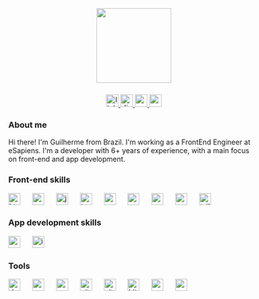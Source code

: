 <div align="center">
  <img height="150" src="https://s13.gifyu.com/images/S0id9.gif"  />
</div>

###

<div align="center">
  <a href="https://www.linkedin.com/in/guilhermecarpi/" target="_blank">
    <img src="https://img.shields.io/static/v1?message=LinkedIn&logo=linkedin&label=&color=0077B5&logoColor=white&labelColor=&style=for-the-badge" height="25" alt="linkedin logo"  />
  </a>
  <a href="https://discord.com/users/940360179600478219" target="_blank">
    <img src="https://img.shields.io/static/v1?message=Discord&logo=discord&label=&color=7289DA&logoColor=white&labelColor=&style=for-the-badge" height="25" alt="discord logo"  />
  </a>
  <a href="mailto:gcarpi.developer@gmail.com" target="_blank">
    <img src="https://img.shields.io/static/v1?message=Gmail&logo=gmail&label=&color=D14836&logoColor=white&labelColor=&style=for-the-badge" height="25" alt="gmail logo"  />
  </a>
  <a href="https://medium.com/@carpi" target="_blank">
    <img src="https://img.shields.io/static/v1?message=Medium&logo=medium&label=&color=12100E&logoColor=white&labelColor=&style=for-the-badge" height="25" alt="medium logo"  />
  </a>
</div>

###

<h3 align="left">About me</h3>

<p align="left">Hi there! I'm Guilherme from Brazil. I'm working as a FrontEnd Engineer at eSapiens. I'm a developer with 6+ years of experience, with a main focus on front-end and app development.</p>

###

<h3 align="left">Front-end skills</h3>

<div align="left">
  <img src="https://skillicons.dev/icons?i=html" height="24" alt="html5 logo"  />
  <img width="16" />
  <img src="https://cdn.jsdelivr.net/gh/devicons/devicon/icons/css3/css3-original.svg" height="24" alt="css3 logo"  />
  <img width="16" />
  <img src="https://cdn.jsdelivr.net/gh/devicons/devicon/icons/javascript/javascript-plain.svg" height="24" alt="javascript logo"  />
  <img width="16" />
  <img src="https://cdn.jsdelivr.net/gh/devicons/devicon/icons/typescript/typescript-original.svg" height="24" alt="typescript logo"  />
  <img width="16" />
  <img src="https://cdn.jsdelivr.net/gh/devicons/devicon/icons/react/react-original.svg" height="24" alt="react logo"  />
  <img width="16" />
  <img src="https://cdn.jsdelivr.net/gh/devicons/devicon/icons/vuejs/vuejs-original.svg" height="24" alt="vuejs logo"  />
  <img width="16" />
  <img src="https://cdn.jsdelivr.net/gh/devicons/devicon/icons/nuxtjs/nuxtjs-original.svg" height="24" alt="nuxtjs logo"  />
  <img width="16" />
  <img src="https://cdn.jsdelivr.net/gh/devicons/devicon/icons/sass/sass-original.svg" height="24" alt="sass logo"  />
  <img width="16" />
  <img src="https://cdn.jsdelivr.net/gh/devicons/devicon/icons/tailwindcss/tailwindcss-plain.svg" height="24" alt="tailwindcss logo"  />
</div>

###

<h3 align="left">App development skills</h3>

<div align="left">
  <img src="https://cdn.jsdelivr.net/gh/devicons/devicon/icons/react/react-original-wordmark.svg" height="24" alt="react logo"  />
  <img width="16" />
  <img src="https://cdn.jsdelivr.net/gh/devicons/devicon/icons/ionic/ionic-original.svg" height="24" alt="ionic logo"  />
</div>

###

<h3 align="left">Tools</h3>

<div align="left">
  <img src="https://cdn.jsdelivr.net/gh/devicons/devicon/icons/docker/docker-original.svg" height="24" alt="docker logo"  />
  <img width="16" />
  <img src="https://cdn.jsdelivr.net/gh/devicons/devicon/icons/xcode/xcode-original.svg" height="24" alt="xcode logo"  />
  <img width="16" />
  <img src="https://cdn.jsdelivr.net/gh/devicons/devicon/icons/androidstudio/androidstudio-original.svg" height="24" alt="androidstudio logo"  />
  <img width="16" />
  <img src="https://cdn.jsdelivr.net/gh/devicons/devicon/icons/git/git-original.svg" height="24" alt="git logo"  />
  <img width="16" />
  <img src="https://skillicons.dev/icons?i=github" height="24" alt="github logo"  />
  <img width="16" />
  <img src="https://cdn.jsdelivr.net/gh/devicons/devicon/icons/bitbucket/bitbucket-original.svg" height="24" alt="bitbucket logo"  />
  <img width="16" />
  <img src="https://cdn.jsdelivr.net/gh/devicons/devicon/icons/sourcetree/sourcetree-original-wordmark.svg" height="24" alt="sourcetree logo"  />
  <img width="16" />
  <img src="https://cdn.jsdelivr.net/gh/devicons/devicon/icons/npm/npm-original-wordmark.svg" height="24" alt="npm logo"  />
</div>
